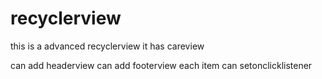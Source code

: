 recyclerview
============

this is a advanced recyclerview 
it has careview 

can add headerview
can add footerview
each item can setonclicklistener
